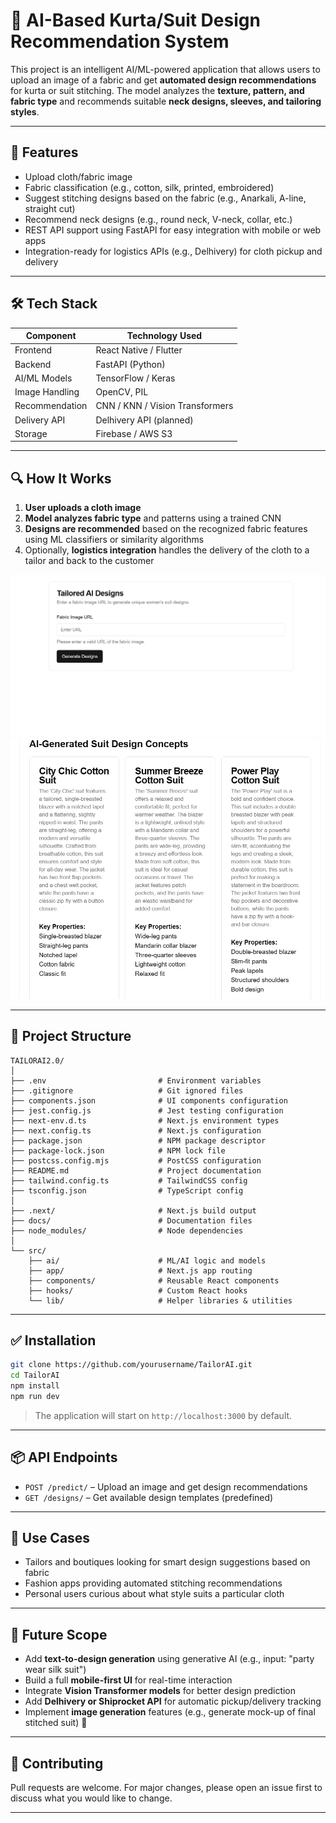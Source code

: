 # 👗 AI-Based Kurta/Suit Design Recommendation System

This project is an intelligent AI/ML-powered application that allows users to upload an image of a fabric and get **automated design recommendations** for kurta or suit stitching. The model analyzes the **texture, pattern, and fabric type** and recommends suitable **neck designs, sleeves, and tailoring styles**.

---

## 📌 Features

- Upload cloth/fabric image
- Fabric classification (e.g., cotton, silk, printed, embroidered)
- Suggest stitching designs based on the fabric (e.g., Anarkali, A-line, straight cut)
- Recommend neck designs (e.g., round neck, V-neck, collar, etc.)
- REST API support using FastAPI for easy integration with mobile or web apps
- Integration-ready for logistics APIs (e.g., Delhivery) for cloth pickup and delivery

---

## 🛠 Tech Stack

| Component      | Technology Used           |
|----------------|---------------------------|
| Frontend       | React Native / Flutter     |
| Backend        | FastAPI (Python)           |
| AI/ML Models   | TensorFlow / Keras         |
| Image Handling | OpenCV, PIL                |
| Recommendation | CNN / KNN / Vision Transformers |
| Delivery API   | Delhivery API (planned)    |
| Storage        | Firebase / AWS S3          |

---

## 🔍 How It Works

1. **User uploads a cloth image**
2. **Model analyzes fabric type** and patterns using a trained CNN
3. **Designs are recommended** based on the recognized fabric features using ML classifiers or similarity algorithms
4. Optionally, **logistics integration** handles the delivery of the cloth to a tailor and back to the customer
   
![TailorAI Screenshot](https://github.com/Sakshii15/TailorAI/blob/main/images/Screenshot%202025-04-20%20192006.png)
![TailorAI Dark](https://github.com/Sakshii15/TailorAI/blob/main/images/Screenshot%202025-04-20%20192244.png)

---


## 📂 Project Structure

```
TAILORAI2.0/
│
├── .env                         # Environment variables
├── .gitignore                   # Git ignored files
├── components.json              # UI components configuration
├── jest.config.js               # Jest testing configuration
├── next-env.d.ts                # Next.js environment types
├── next.config.ts               # Next.js configuration
├── package.json                 # NPM package descriptor
├── package-lock.json            # NPM lock file
├── postcss.config.mjs           # PostCSS configuration
├── README.md                    # Project documentation
├── tailwind.config.ts           # TailwindCSS config
├── tsconfig.json                # TypeScript config
│
├── .next/                       # Next.js build output
├── docs/                        # Documentation files
├── node_modules/                # Node dependencies
│
└── src/
    ├── ai/                      # ML/AI logic and models
    ├── app/                     # Next.js app routing
    ├── components/              # Reusable React components
    ├── hooks/                   # Custom React hooks
    └── lib/                     # Helper libraries & utilities
```
---

## ✅ Installation

```bash
git clone https://github.com/yourusername/TailorAI.git
cd TailorAI
npm install
npm run dev
```

> The application will start on `http://localhost:3000` by default.

---

## 📦 API Endpoints

- `POST /predict/` – Upload an image and get design recommendations  
- `GET /designs/` – Get available design templates (predefined)

---

## 🎯 Use Cases

- Tailors and boutiques looking for smart design suggestions based on fabric
- Fashion apps providing automated stitching recommendations
- Personal users curious about what style suits a particular cloth

---

## 🚀 Future Scope

- Add **text-to-design generation** using generative AI (e.g., input: "party wear silk suit")
- Build a full **mobile-first UI** for real-time interaction
- Integrate **Vision Transformer models** for better design prediction
- Add **Delhivery or Shiprocket API** for automatic pickup/delivery tracking
- Implement **image generation** features (e.g., generate mock-up of final stitched suit) 🎨

---

## 🤝 Contributing

Pull requests are welcome. For major changes, please open an issue first to discuss what you would like to change.

---

